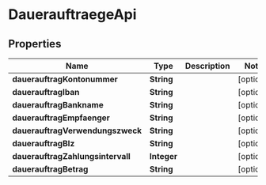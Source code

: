 
# DauerauftraegeApi

## Properties
Name | Type | Description | Notes
------------ | ------------- | ------------- | -------------
**dauerauftragKontonummer** | **String** |  |  [optional]
**dauerauftragIban** | **String** |  |  [optional]
**dauerauftragBankname** | **String** |  |  [optional]
**dauerauftragEmpfaenger** | **String** |  |  [optional]
**dauerauftragVerwendungszweck** | **String** |  |  [optional]
**dauerauftragBlz** | **String** |  |  [optional]
**dauerauftragZahlungsintervall** | **Integer** |  |  [optional]
**dauerauftragBetrag** | **String** |  |  [optional]



